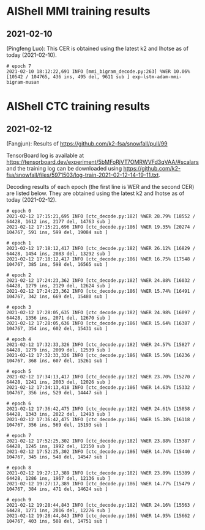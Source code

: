 # AIShell MMI training results

## 2021-02-10
(Pingfeng Luo): This CER is obtained using the latest k2 and lhotse as of today (2021-02-10).
```
# epoch 7
2021-02-10 18:12:22,691 INFO [mmi_bigram_decode.py:263] %WER 10.06% [10542 / 104765, 436 ins, 495 del, 9611 sub ] exp-lstm-adam-mmi-bigram-musan
```

# AIShell CTC training results

## 2021-02-12

(Fangjun): Results of <https://github.com/k2-fsa/snowfall/pull/99>

TensorBoard log is available at <https://tensorboard.dev/experiment/5bMFoRjVT7OMRWVFd3qVAA/#scalars>
and the training log can be downloaded
using <https://github.com/k2-fsa/snowfall/files/5971503/log-train-2021-02-12-14-19-11.txt>.

Decoding results of each epoch (the first line is WER and the second CER) are listed below. They are obtained using the
latest k2 and lhotse as of today (2021-02-12).

```
# epoch 0
2021-02-12 17:15:21,695 INFO [ctc_decode.py:182] %WER 28.79% [18552 / 64428, 1612 ins, 2177 del, 14763 sub ]
2021-02-12 17:15:21,696 INFO [ctc_decode.py:186] %WER 19.35% [20274 / 104767, 591 ins, 599 del, 19084 sub ]

# epoch 1
2021-02-12 17:18:12,417 INFO [ctc_decode.py:182] %WER 26.12% [16829 / 64428, 1454 ins, 2083 del, 13292 sub ]
2021-02-12 17:18:12,417 INFO [ctc_decode.py:186] %WER 16.75% [17548 / 104767, 385 ins, 598 del, 16565 sub ]

# epoch 2
2021-02-12 17:24:23,362 INFO [ctc_decode.py:182] %WER 24.88% [16032 / 64428, 1279 ins, 2129 del, 12624 sub ]
2021-02-12 17:24:23,362 INFO [ctc_decode.py:186] %WER 15.74% [16491 / 104767, 342 ins, 669 del, 15480 sub ]

# epoch 3
2021-02-12 17:28:05,635 INFO [ctc_decode.py:182] %WER 24.98% [16097 / 64428, 1356 ins, 2071 del, 12670 sub ]
2021-02-12 17:28:05,636 INFO [ctc_decode.py:186] %WER 15.64% [16387 / 104767, 354 ins, 602 del, 15431 sub ]

# epoch 4
2021-02-12 17:32:33,326 INFO [ctc_decode.py:182] %WER 24.57% [15827 / 64428, 1279 ins, 2009 del, 12539 sub ]
2021-02-12 17:32:33,326 INFO [ctc_decode.py:186] %WER 15.50% [16236 / 104767, 368 ins, 607 del, 15261 sub ]

# epoch 5
2021-02-12 17:34:13,417 INFO [ctc_decode.py:182] %WER 23.70% [15270 / 64428, 1241 ins, 2003 del, 12026 sub ]
2021-02-12 17:34:13,418 INFO [ctc_decode.py:186] %WER 14.63% [15332 / 104767, 356 ins, 529 del, 14447 sub ]

# epoch 6
2021-02-12 17:36:42,475 INFO [ctc_decode.py:182] %WER 24.61% [15858 / 64428, 1343 ins, 2022 del, 12493 sub ]
2021-02-12 17:36:42,475 INFO [ctc_decode.py:186] %WER 15.38% [16118 / 104767, 356 ins, 569 del, 15193 sub ]

# epoch 7
2021-02-12 17:52:25,302 INFO [ctc_decode.py:182] %WER 23.88% [15387 / 64428, 1245 ins, 1992 del, 12150 sub ]
2021-02-12 17:52:25,302 INFO [ctc_decode.py:186] %WER 14.74% [15440 / 104767, 345 ins, 548 del, 14547 sub ]

# epoch 8
2021-02-12 19:27:17,389 INFO [ctc_decode.py:182] %WER 23.89% [15389 / 64428, 1286 ins, 1967 del, 12136 sub ]
2021-02-12 19:27:17,389 INFO [ctc_decode.py:186] %WER 14.77% [15479 / 104767, 384 ins, 471 del, 14624 sub ]

# epoch 9
2021-02-12 19:28:44,843 INFO [ctc_decode.py:182] %WER 24.16% [15563 / 64428, 1271 ins, 2016 del, 12276 sub ]
2021-02-12 19:28:44,843 INFO [ctc_decode.py:186] %WER 14.95% [15662 / 104767, 403 ins, 508 del, 14751 sub ]
```
